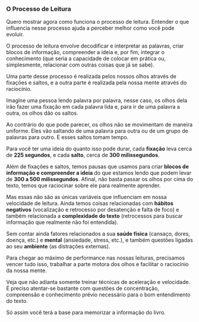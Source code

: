 ### O Processo de Leitura

Quero mostrar agora como funciona o processo de leitura. Entender o que influencia nesse processo ajuda a perceber melhor como você pode evoluir.

O processo de leitura envolve decodificar e interpretar as palavras, criar blocos de informação, compreender a ideia e, por fim, integrar o conhecimento (que seria a capacidade de colocar em prática ou, simplesmente, relacionar com outras coisas que já se sabe).

Uma parte desse processo é realizada pelos nossos olhos através de fixações e saltos, e a outra parte é realizada pela nossa mente através do raciocínio.

Imagine uma pessoa lendo palavra por palavra, nesse caso, os olhos dela irão fazer uma fixação em cada palavra lida e, para ir de uma palavra a outra, os olhos dão os saltos.

Ao contrário do que pode parecer, os olhos não se movimentam de maneira uniforme. Eles vão saltando de uma palavra para outra ou de um grupo de palavras para outro. E esses saltos tomam tempo.

Para você ter uma ideia do quanto isso pode durar, cada **fixação** leva cerca de **225 segundos**, e cada **salto**, cerca de **300 milissegundos**.

Além de fixações e saltos, temos pausas que usamos para criar **blocos de informação e compreender a ideia** do que estamos lendo que podem levar de **300 a 500 milissegundos**. Afinal, não basta passar os olhos por cima do texto, temos que raciocinar sobre ele para realmente aprender.

Mas essas não são as únicas variáveis que influenciam em nossa velocidade de leitura. Ainda temos coisas relacionadas com **hábitos negativos** (vocalização e retrocesso por desatenção e falta de foco) e também relacionada a **complexidade do texto** (retrocessos para buscar informação que realmente não foi entendida).

Sem contar ainda fatores relacionados a sua **saúde física** (cansaço, dores, doença, etc.) e **mental** (ansiedade, stress, etc.), e também questões ligadas ao seu **ambiente** (as distrações externas).

Para chegar ao máximo de performance nas nossas leituras, precisamos vencer tudo isso, trabalhar a parte motora dos olhos e facilitar o raciocínio da nossa mente.

Veja que não adianta somente treinar técnicas de aceleração e velocidade. É preciso atentar-se bastante com questões de concentração, compreensão e conhecimento prévio necessário para o bom entendimento do texto.

Só assim você terá a base para memorizar a informação do livro.
